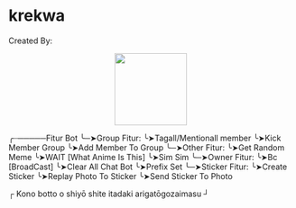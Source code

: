# krekwa
Created By:
<p align="center">
<img src="https://i.ibb.co/g6RTSL8/Pics-Art-01-23-10-20-47.jpg" width="128" height="128"/>
</p>

╭┈─────Fitur Bot
╰─➤Group Fitur:
  ╰➤Tagall/Mentionall member
  ╰➤Kick Member Group
  ╰➤Add Member To Group
╰─➤Other Fitur:
  ╰➤Get Random Meme
  ╰➤WAIT [What Anime Is This]
  ╰➤Sim Sim
╰─➤Owner Fitur:
  ╰➤Bc [BroadCast]
  ╰➤Clear All Chat Bot
  ╰➤Prefix Set
╰─➤Sticker Fitur:
  ╰➤Create Sticker
  ╰➤Replay Photo To Sticker
  ╰➤Send Sticker To Photo


┌
  Kono botto o shiyō shite itadaki arigatōgozaimasu
                                                    ┘
